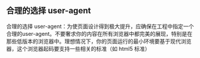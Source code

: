 
## 合理的选择 user-agent
合理的选择 user-agent：为使页面设计得到极大提升，应确保在工程中指定一个合理的user-agent。不要奢求你的内容在所有浏览器中都完美的展现，特别是在那些低版本的浏览器中。理想情况下，你的页面运行的最小环境要基于现代浏览器，这个浏览器起码要支持一些相关的标准（如 html5 标准）